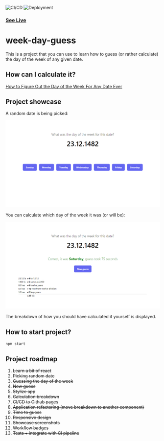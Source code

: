![CI/CD](https://github.com/rutkowski-tomasz/week-day-guess/actions/workflows/main.yml/badge.svg)
![Deployment](https://github.com/rutkowski-tomasz/week-day-guess/actions/workflows/pages/pages-build-deployment/badge.svg)

### [See Live](https://rutkowski-tomasz.github.io/week-day-guess/)

# week-day-guess

This is a project that you can use to learn how to guess (or rather calculate) the day of the week of any given date.

## How can I calculate it?

[How to Figure Out the Day of the Week For Any Date Ever](https://www.youtube.com/watch?v=714LTMNJy5M)

## Project showcase

A random date is being picked:

![Guess](/showcase/guess.png "Guess")

You can calculate which day of the week it was (or will be):

![Correct response](/showcase/correct.png "Correct response")

The breakdown of how you should have calculated it yourself is displayed.

## How to start project?

```shell
npm start
```

## Project roadmap

1. ~~Learn a bit of react~~
2. ~~Picking random date~~
3. ~~Guessing the day of the week~~
4. ~~New guess~~
5. ~~Stylize app~~
6. ~~Calculation breakdown~~
7. ~~CI/CD to Github pages~~
8. ~~Application refactoring (move breakdown to another component)~~
9. ~~Time to guess~~
10. ~~Responsive design~~
11. ~~Showcase screenshots~~
12. ~~Workflow badges~~
13. ~~Tests + integrate with CI pipeline~~